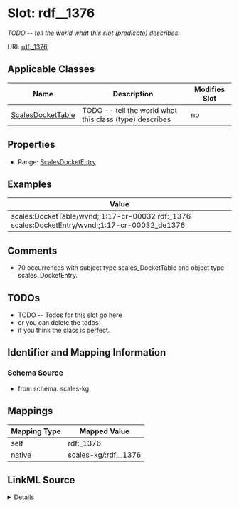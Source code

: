

# Slot: rdf__1376


_TODO -- tell the world what this slot (predicate) describes._





URI: [rdf:_1376](http://www.w3.org/1999/02/22-rdf-syntax-ns#_1376)



<!-- no inheritance hierarchy -->





## Applicable Classes

| Name | Description | Modifies Slot |
| --- | --- | --- |
| [ScalesDocketTable](../classes/ScalesDocketTable.md) | TODO -- tell the world what this class (type) describes |  no  |







## Properties

* Range: [ScalesDocketEntry](../classes/ScalesDocketEntry.md)






## Examples

| Value |
| --- |
| scales:DocketTable/wvnd;;1:17-cr-00032 rdf:_1376 scales:DocketEntry/wvnd;;1:17-cr-00032_de1376 |

## Comments

* 70 occurrences with subject type scales_DocketTable and object type scales_DocketEntry.

## TODOs

* TODO -- Todos for this slot go here
* or you can delete the todos
* if you think the class is perfect.

## Identifier and Mapping Information







### Schema Source


* from schema: scales-kg




## Mappings

| Mapping Type | Mapped Value |
| ---  | ---  |
| self | rdf:_1376 |
| native | scales-kg/:rdf__1376 |




## LinkML Source

<details>
```yaml
name: rdf__1376
description: TODO -- tell the world what this slot (predicate) describes.
todos:
- TODO -- Todos for this slot go here
- or you can delete the todos
- if you think the class is perfect.
comments:
- 70 occurrences with subject type scales_DocketTable and object type scales_DocketEntry.
examples:
- value: scales:DocketTable/wvnd;;1:17-cr-00032 rdf:_1376 scales:DocketEntry/wvnd;;1:17-cr-00032_de1376
from_schema: scales-kg
rank: 1000
slot_uri: rdf:_1376
alias: rdf__1376
domain_of:
- scales_DocketTable
range: scales_DocketEntry

```
</details>
